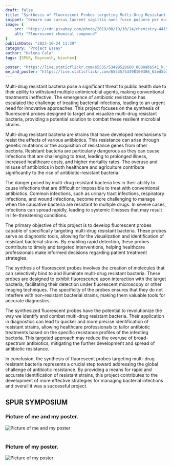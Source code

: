 ```yaml
---
draft: false
title: "Synthesis of Fluorescent Probes targeting Multi-Drug Resistant Bacteria"
snippet: "Ornare cum cursus laoreet sagittis nunc fusce posuere per euismod dis vehicula a, semper fames lacus maecenas dictumst pulvinar neque enim non potenti. Torquent hac sociosqu eleifend potenti."
image: {
    src: "https://cdn.pixabay.com/photo/2019/08/19/10/14/chemistry-4415979_960_720.jpg",
    alt: "Flourescent chemical compound"
}
publishDate: "2023-10-24 11:39"
category: "Project Essay"
author: "Helena Cala"
tags: [SPUR, Maynooth, biochem]

poster: "https://live.staticflickr.com/65535/53498528660_0888ab6541_k.jpg"
me_and_poster: "https://live.staticflickr.com/65535/53498109386_63ed5ba288_k.jpg"
---
```


Multi-drug resistant bacteria pose a significant threat to public health due to their ability to withstand multiple antimicrobial agents, making conventional treatments ineffective. The emergence of antibiotic resistance has escalated the challenge of treating bacterial infections, leading to an urgent need for innovative approaches. This project focuses on the synthesis of fluorescent probes designed to target and visualize multi-drug resistant bacteria, providing a potential solution to combat these resilient microbial strains.


Multi-drug resistant bacteria are strains that have developed mechanisms to resist the effects of various antibiotics. This resistance can arise through genetic mutations or the acquisition of resistance genes from other bacteria. Resistant bacteria are particularly dangerous as they can cause infections that are challenging to treat, leading to prolonged illness, increased healthcare costs, and higher mortality rates. The overuse and misuse of antibiotics in both healthcare and agriculture contribute significantly to the rise of antibiotic-resistant bacteria.


The danger posed by multi-drug resistant bacteria lies in their ability to cause infections that are difficult or impossible to treat with conventional antibiotics. Common infections, such as urinary tract infections, respiratory infections, and wound infections, become more challenging to manage when the causative bacteria are resistant to multiple drugs. In severe cases, infections can spread rapidly, leading to systemic illnesses that may result in life-threatening conditions.


The primary objective of this project is to develop fluorescent probes capable of specifically targeting multi-drug resistant bacteria. These probes serve as diagnostic tools, allowing for the visualization and identification of resistant bacterial strains. By enabling rapid detection, these probes contribute to timely and targeted interventions, helping healthcare professionals make informed decisions regarding patient treatment strategies.


The synthesis of fluorescent probes involves the creation of molecules that can selectively bind to and illuminate multi-drug resistant bacteria. These probes are designed to exhibit fluorescence upon interaction with the target bacteria, facilitating their detection under fluorescent microscopy or other imaging techniques. The specificity of the probes ensures that they do not interfere with non-resistant bacterial strains, making them valuable tools for accurate diagnostics.


The synthesized fluorescent probes have the potential to revolutionize the way we identify and combat multi-drug resistant bacteria. Their application in diagnostics can lead to quicker and more precise identification of resistant strains, allowing healthcare professionals to tailor antibiotic treatments based on the specific resistance profiles of the infecting bacteria. This targeted approach may reduce the overuse of broad-spectrum antibiotics, mitigating the further development and spread of antibiotic resistance.


In conclusion, the synthesis of fluorescent probes targeting multi-drug resistant bacteria represents a crucial step toward addressing the global challenge of antibiotic resistance. By providing a means for rapid and accurate identification of resistant strains, this project contributes to the development of more effective strategies for managing bacterial infections and overall it was a successful project.

## SPUR SYMPOSIUM



### Picture of me and my poster.

![Picture of me and my poster](https://live.staticflickr.com/65535/53498109386_63ed5ba288_k.jpg)
</br>
</br>

### Picture of my poster.
![Picture of my poster](https://live.staticflickr.com/65535/53498528660_0888ab6541_k.jpg)
 
 
